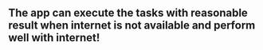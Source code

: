 ﻿## The app  can execute the tasks with reasonable result when internet is not available and perform well with internet!
